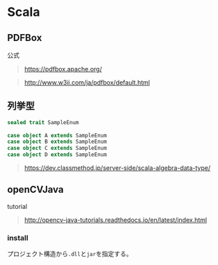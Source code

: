 # Scala #

## PDFBox ##

公式
>https://pdfbox.apache.org/

>http://www.w3ii.com/ja/pdfbox/default.html

## 列挙型 ##

```scala
sealed trait SampleEnum
 
case object A extends SampleEnum
case object B extends SampleEnum
case object C extends SampleEnum
case object D extends SampleEnum
```

> https://dev.classmethod.jp/server-side/scala-algebra-data-type/

## openCVJava ##

tutorial

> http://opencv-java-tutorials.readthedocs.io/en/latest/index.html

### install ###

プロジェクト構造から`.dll`と`jar`を指定する。
